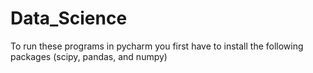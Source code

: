 # Data_Science
To run these programs in pycharm you first have to install the following packages (scipy, pandas, and numpy)
